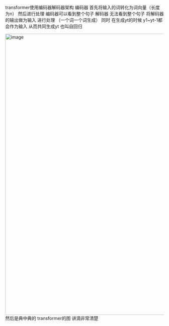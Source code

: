 transformer使用编码器解码器架构
编码器 首先将输入的词转化为词向量（长度为n） 然后进行处理 编码器可以看到整个句子
解码器 无法看到整个句子 将解码器的输出做为输入 进行处理 （一个词一个词生成） 同时 在生成yt的时候 y1~yt-1都会作为输入 从而共同生成yt 也叫自回归

<img width="1065" height="890" alt="image" src="https://github.com/user-attachments/assets/8fe29afd-64c8-415f-860c-dab30408795e" />
然后是典中典的 transformer的图 讲滴非常清楚
